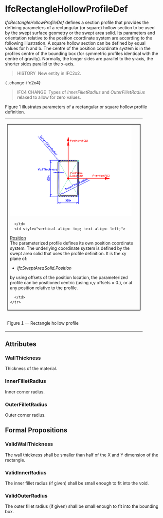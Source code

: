 # IfcRectangleHollowProfileDef

_IfcRectangleHollowProfileDef_ defines a section profile that provides the defining parameters of a rectangular (or square) hollow section to be used by the swept surface geometry or the swept area solid. Its parameters and orientation relative to the position coordinate system are according to the following illustration. A square hollow section can be defined by equal values for h and b. The centre of the position coordinate system is in the profiles centre of the bounding box (for symmetric profiles identical with the centre of gravity). Normally, the longer sides are parallel to the y-axis, the shorter sides parallel to the x-axis.

> HISTORY&nbsp; New entity in IFC2x2.

{ .change-ifc2x4}
> IFC4 CHANGE&nbsp; Types of _InnerFilletRadius_ and _OuterFilletRadius_ relaxed to allow for zero values.

Figure 1 illustrates parameters of a rectangular or square hollow profile definition.

<table><tr><td>
<table style="text-align: left; width: 100%;" border="1" cellpadding="2" cellspacing="2">
  <tbody>
    <tr>
      <td style="vertical-align: top; text-align: left; width: 420px;">

<img src="../../../../figures/ifcrectanglehollowprofiledef.gif" alt="hollow rectange shape profile" border="0" height="300" width="400">

      </td>
      <td style="vertical-align: top; text-align: left;">

<p><u>Position</u><br>
The parameterized profile defines its own position coordinate system.
The underlying coordinate system is defined by the swept area solid
that uses the profile definition. It is the xy plane of:</p>
      <ul>
        <li style="font-style: italic;">IfcSweptAreaSolid.Position</li>
      </ul>
<p>by using offsets of the position location, the parameterized profile
can be positioned centric (using x,y offsets = 0.), or at any position
relative to the profile.</p>

      </td>
    </tr>
  </tbody>
</table>
</td></tr>
<tr><td><p class="figure">Figure 1 &mdash; Rectangle hollow profile</p></td></tr>
</table>

## Attributes

### WallThickness
Thickness of the material.

### InnerFilletRadius
Inner corner radius.

### OuterFilletRadius
Outer corner radius.

## Formal Propositions

### ValidWallThickness
The wall thickness shall be smaller than half of the X and Y dimension of the rectangle.

### ValidInnerRadius
The inner fillet radius (if given) shall be small enough to fit into the void.

### ValidOuterRadius
The outer fillet radius (if given) shall be small enough to fit into the bounding box.
